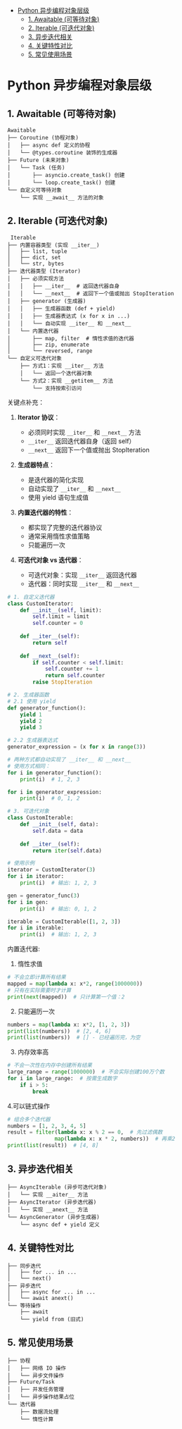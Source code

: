 
- [Python 异步编程对象层级](#python-异步编程对象层级)
  - [1. Awaitable (可等待对象)](#1-awaitable-可等待对象)
  - [2. Iterable (可迭代对象)](#2-iterable-可迭代对象)
  - [3. 异步迭代相关](#3-异步迭代相关)
  - [4. 关键特性对比](#4-关键特性对比)
  - [5. 常见使用场景](#5-常见使用场景)
# Python 异步编程对象层级


## 1. Awaitable (可等待对象) 

```
Awaitable
├── Coroutine (协程对象)
│   ├── async def 定义的协程
│   └── @types.coroutine 装饰的生成器
├── Future (未来对象)
│   └── Task (任务)
│       ├── asyncio.create_task() 创建
│       └── loop.create_task() 创建
└── 自定义可等待对象
    └── 实现 __await__ 方法的对象
```

## 2. Iterable (可迭代对象)
```
 Iterable
├── 内置容器类型 (实现 __iter__)
│   ├── list, tuple
│   ├── dict, set
│   └── str, bytes
├── 迭代器类型 (Iterator)
│   ├── 必须实现方法
│   │   ├── __iter__  # 返回迭代器自身
│   │   └── __next__  # 返回下一个值或抛出 StopIteration
│   ├── generator (生成器)
│   │   ├── 生成器函数 (def + yield)
│   │   ├── 生成器表达式 (x for x in ...)
│   │   └── 自动实现 __iter__ 和 __next__
│   └── 内置迭代器
│       ├── map, filter  # 惰性求值的迭代器
│       ├── zip, enumerate
│       └── reversed, range
└── 自定义可迭代对象
    ├── 方式1：实现 __iter__ 方法
    │   └── 返回一个迭代器对象
    └── 方式2：实现 __getitem__ 方法
        └── 支持按索引访问
```
关键点补充：

1. **Iterator 协议**：
   - 必须同时实现 `__iter__` 和 `__next__` 方法
   - `__iter__` 返回迭代器自身（返回 self）
   - `__next__` 返回下一个值或抛出 StopIteration

2. **生成器特点**：
   - 是迭代器的简化实现
   - 自动实现了 `__iter__` 和 `__next__`
   - 使用 yield 语句生成值

3. **内置迭代器的特性**：
   - 都实现了完整的迭代器协议
   - 通常采用惰性求值策略
   - 只能遍历一次

4. **可迭代对象 vs 迭代器**：
   - 可迭代对象：实现 `__iter__` 返回迭代器
   - 迭代器：同时实现 `__iter__` 和 `__next__`
  
```python
# 1. 自定义迭代器
class CustomIterator:
    def __init__(self, limit):
        self.limit = limit
        self.counter = 0
    
    def __iter__(self):
        return self
    
    def __next__(self):
        if self.counter < self.limit:
            self.counter += 1
            return self.counter
        raise StopIteration

# 2. 生成器函数
# 2.1 使用 yield
def generator_function():
    yield 1
    yield 2
    yield 3

# 2.2 生成器表达式
generator_expression = (x for x in range(3))

# 两种方式都自动实现了 __iter__ 和 __next__
# 使用方式相同：
for i in generator_function():
    print(i)  # 1, 2, 3

for i in generator_expression:
    print(i)  # 0, 1, 2

# 3. 可迭代对象
class CustomIterable:
    def __init__(self, data):
        self.data = data
    
    def __iter__(self):
        return iter(self.data)

# 使用示例
iterator = CustomIterator(3)
for i in iterator:
    print(i)  # 输出: 1, 2, 3

gen = generator_func(3)
for i in gen:
    print(i)  # 输出: 0, 1, 2

iterable = CustomIterable([1, 2, 3])
for i in iterable:
    print(i)  # 输出: 1, 2, 3
```
内置迭代器:
1. 惰性求值
```python
# 不会立即计算所有结果
mapped = map(lambda x: x*2, range(1000000))
# 只有在实际需要时才计算
print(next(mapped))  # 只计算第一个值：2
```
2. 只能遍历一次
```python
numbers = map(lambda x: x*2, [1, 2, 3])
print(list(numbers))  # [2, 4, 6]
print(list(numbers))  # [] - 已经遍历完，为空
```
3. 内存效率高
```python
# 不会一次性在内存中创建所有结果
large_range = range(1000000)  # 不会实际创建100万个数
for i in large_range:  # 按需生成数字
    if i > 5:
        break
```
4.可以链式操作
```python
# 组合多个迭代器
numbers = [1, 2, 3, 4, 5]
result = filter(lambda x: x % 2 == 0,  # 先过滤偶数
               map(lambda x: x * 2, numbers))  # 再乘2
print(list(result))  # [4, 8]
```


## 3. 异步迭代相关
```
├── AsyncIterable (异步可迭代对象)
│   └── 实现 __aiter__ 方法
├── AsyncIterator (异步迭代器)
│   └── 实现 __anext__ 方法
└── AsyncGenerator (异步生成器)
    └── async def + yield 定义
```
## 4. 关键特性对比
```
├── 同步迭代
│   ├── for ... in ...
│   └── next()
├── 异步迭代
│   ├── async for ... in ...
│   └── await anext()
└── 等待操作
    ├── await
    └── yield from (旧式)
```
## 5. 常见使用场景
```
├── 协程
│   ├── 网络 IO 操作
│   └── 异步文件操作
├── Future/Task
│   ├── 并发任务管理
│   └── 异步操作结果占位
└── 迭代器
    ├── 数据流处理
    └── 惰性计算
```

